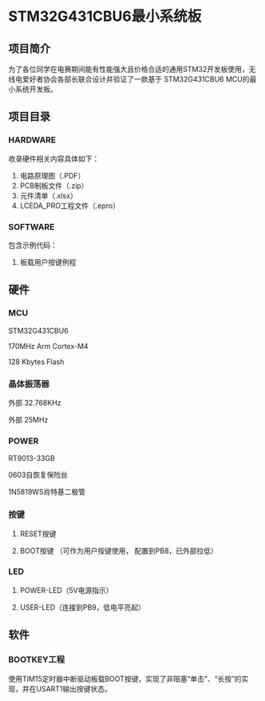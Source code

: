 # STM32G431CBU6最小系统板
## 项目简介
为了各位同学在电赛期间能有性能强大且价格合适的通用STM32开发板使用，无线电爱好者协会各部长联合设计并验证了一款基于 STM32G431CBU6 MCU的最小系统开发板。

## 项目目录
### HARDWARE
收录硬件相关内容具体如下：

1. 电路原理图（.PDF）
2. PCB制板文件（.zip）
3. 元件清单（.xlsx）
4. LCEDA_PRO工程文件（.epro）
### SOFTWARE
包含示例代码：

1. 板载用户按键例程

## 硬件
### MCU
STM32G431CBU6

170MHz Arm Cortex-M4

128 Kbytes Flash
### 晶体振荡器
外部 32.768KHz

外部 25MHz

### POWER
RT9013-33GB

0603自恢复保险丝

1N5819WS肖特基二极管

### 按键
1. RESET按键

2. BOOT按键
（可作为用户按键使用，
配置到PB8，已外部拉低）
### LED
1. POWER-LED（5V电源指示）

2. USER-LED（连接到PB9，低电平亮起）

## 软件
### BOOTKEY工程
使用TIM15定时器中断驱动板载BOOT按键，实现了非阻塞“单击”、“长按”的实现，并在USART1输出按键状态。